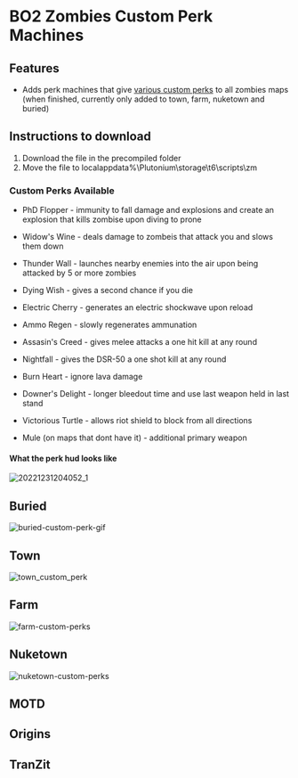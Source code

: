# BO2 Zombies Custom Perk Machines


## Features 
- Adds perk machines that give [various custom perks](https://github.com/Viren070/BO2-Zombies-Custom-Perk-Machines/blob/main/README.md#custom-perks-available) to all zombies maps (when finished, currently only added to town, farm, nuketown and buried)


## Instructions to download 
1. Download the file in the precompiled folder
2. Move the file to localappdata%\Plutonium\storage\t6\scripts\zm

### Custom Perks Available
- PhD Flopper - immunity to fall damage and explosions and create an explosion that kills zombise upon diving to prone
- Widow's Wine - deals damage to zombeis that attack you and slows them down
- Thunder Wall - launches nearby enemies into the air upon being attacked by 5 or more zombies
- Dying Wish - gives a second chance if you die
- Electric Cherry - generates an electric shockwave upon reload
- Ammo Regen - slowly regenerates ammunation 

- Assasin's Creed - gives melee attacks a one hit kill at any round 
- Nightfall - gives the DSR-50 a one shot kill at any round
- Burn Heart - ignore lava damage
- Downer's Delight - longer bleedout time and use last weapon held in last stand 
- Victorious Turtle - allows riot shield to block from all directions
- Mule (on maps that dont have it) - additional primary weapon

#### What the perk hud looks like
![20221231204052_1](https://user-images.githubusercontent.com/71220264/210155361-a4d6941e-3299-4caf-9909-3522206d3d75.jpg)

## Buried 

![buried-custom-perk-gif](https://user-images.githubusercontent.com/71220264/210156151-43015c06-f0c2-461c-8be0-90a054351058.gif)

## Town 

![town_custom_perk](https://user-images.githubusercontent.com/71220264/210156222-0e7cbd7c-ad59-4d6b-b730-05ced39adf46.gif)

## Farm

![farm-custom-perks](https://user-images.githubusercontent.com/71220264/210157415-965042cf-6e04-4d80-9a01-0e796fac27cf.gif)

## Nuketown

![nuketown-custom-perks](https://user-images.githubusercontent.com/71220264/210157416-def4b24f-c561-4b64-88cf-e337dd360490.gif)

## MOTD

## Origins

## TranZit 
